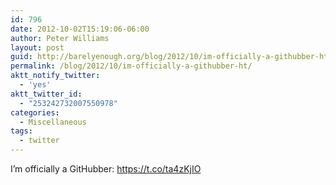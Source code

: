 ```yaml
---
id: 796
date: 2012-10-02T15:19:06-06:00
author: Peter Williams
layout: post
guid: http://barelyenough.org/blog/2012/10/im-officially-a-githubber-ht/
permalink: /blog/2012/10/im-officially-a-githubber-ht/
aktt_notify_twitter:
  - 'yes'
aktt_twitter_id:
  - "253242732007550978"
categories:
  - Miscellaneous
tags:
  - twitter
---
```

I&#8217;m officially a GitHubber: <a href="https://t.co/ta4zKjIO" rel="nofollow">https://t.co/ta4zKjIO</a>